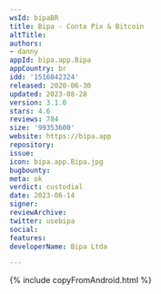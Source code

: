 ```yaml
---
wsId: bipaBR
title: Bipa - Conta Pix & Bitcoin
altTitle: 
authors:
- danny
appId: bipa.app.Bipa
appCountry: br
idd: '1516842324'
released: 2020-06-30
updated: 2023-08-28
version: 3.1.0
stars: 4.6
reviews: 784
size: '99353600'
website: https://bipa.app
repository: 
issue: 
icon: bipa.app.Bipa.jpg
bugbounty: 
meta: ok
verdict: custodial
date: 2023-06-14
signer: 
reviewArchive: 
twitter: usebipa
social: 
features: 
developerName: Bipa Ltda

---
```


{% include copyFromAndroid.html %}
